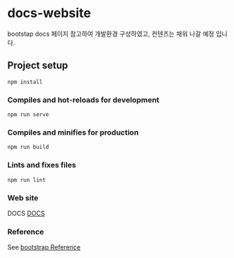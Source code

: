 # docs-website

bootstap docs 페이지 참고하여 개발환경 구성하였고, 컨텐츠는 채워 나갈 예정 입니다.

## Project setup

```
npm install
```

### Compiles and hot-reloads for development

```
npm run serve
```

### Compiles and minifies for production

```
npm run build
```

### Lints and fixes files

```
npm run lint
```

### Web site

DOCS [DOCS](https://frosty-goldstine-05a1c8.netlify.app/)

### Reference

See [bootstrap Reference](https://bootstrap-vue.org/)
